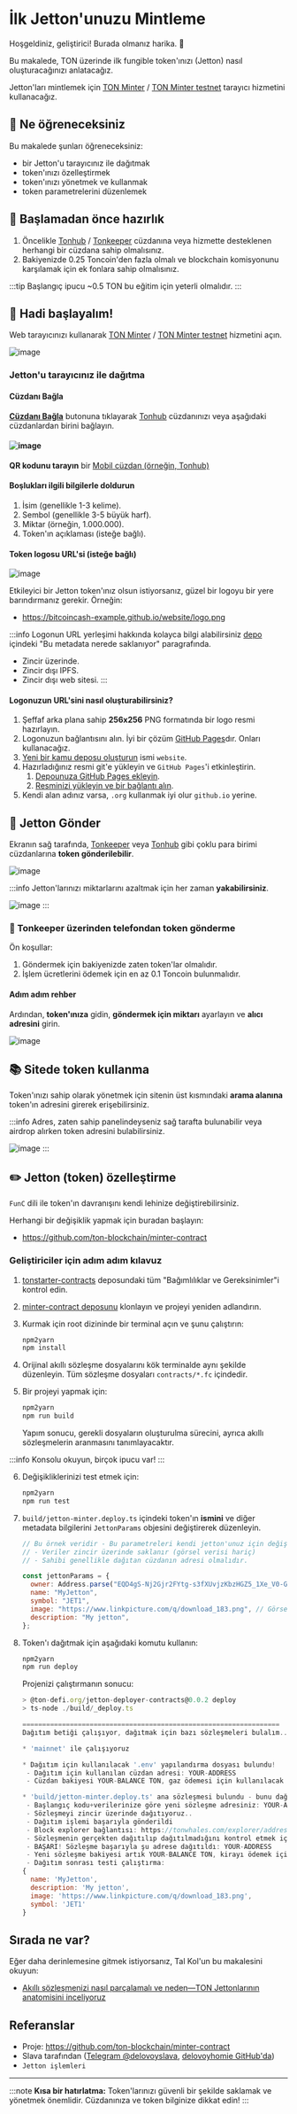 # İlk Jetton'unuzu Mintleme

Hoşgeldiniz, geliştirici! Burada olmanız harika. 👋

Bu makalede, TON üzerinde ilk fungible token'ınızı (Jetton) nasıl oluşturacağınızı anlatacağız.

Jetton'ları mintlemek için [TON Minter](https://minter.ton.org/) / [TON Minter testnet](https://minter.ton.org/?testnet=true) tarayıcı hizmetini kullanacağız.

## 📖 Ne öğreneceksiniz

Bu makalede şunları öğreneceksiniz:

- bir Jetton'u tarayıcınız ile dağıtmak
- token'ınızı özelleştirmek
- token'ınızı yönetmek ve kullanmak
- token parametrelerini düzenlemek

## 📌 Başlamadan önce hazırlık

1. Öncelikle [Tonhub](https://ton.app/wallets/tonhub-wallet) / [Tonkeeper](https://ton.app/wallets/tonkeeper) cüzdanına veya hizmette desteklenen herhangi bir cüzdana sahip olmalısınız.
2. Bakiyenizde 0.25 Toncoin'den fazla olmalı ve blockchain komisyonunu karşılamak için ek fonlara sahip olmalısınız.

:::tip Başlangıç ipucu
 ~0.5 TON bu eğitim için yeterli olmalıdır.
:::

## 🚀 Hadi başlayalım!

Web tarayıcınızı kullanarak [TON Minter](https://minter.ton.org/) / [TON Minter testnet](https://minter.ton.org/?testnet=true) hizmetini açın.

![image](../../../../images/ton/static/img/tutorials/jetton/jetton-main-page.png)

### Jetton'u tarayıcınız ile dağıtma

#### Cüzdanı Bağla

[**Cüzdanı Bağla**](https://ton.app/wallets/tonhub-wallet) butonuna tıklayarak [Tonhub](https://ton.app/wallets/tonhub-wallet) cüzdanınızı veya aşağıdaki cüzdanlardan birini bağlayın.

#### ![image](../../../../images/ton/static/img/tutorials/jetton/jetton-connect-wallet.png)

**QR kodunu tarayın** bir [Mobil cüzdan (örneğin, Tonhub)](https://ton.app/wallets/tonhub-wallet)

#### Boşlukları ilgili bilgilerle doldurun

1. İsim (genellikle 1-3 kelime).
2. Sembol (genellikle 3-5 büyük harf).
3. Miktar (örneğin, 1.000.000).
4. Token'ın açıklaması (isteğe bağlı).

#### Token logosu URL'si (isteğe bağlı)

![image](../../../../images/ton/static/img/tutorials/jetton/jetton-token-logo.png)

Etkileyici bir Jetton token'ınız olsun istiyorsanız, güzel bir logoyu bir yere barındırmanız gerekir. Örneğin:

* https://bitcoincash-example.github.io/website/logo.png

:::info
Logonun URL yerleşimi hakkında kolayca bilgi alabilirsiniz [depo](https://github.com/ton-blockchain/minter-contract#jetton-metadata-field-best-practices) içindeki "Bu metadata nerede saklanıyor" paragrafında.

* Zincir üzerinde.
* Zincir dışı IPFS.
* Zincir dışı web sitesi.
:::

#### Logonuzun URL'sini nasıl oluşturabilirsiniz?

1. Şeffaf arka plana sahip **256x256** PNG formatında bir logo resmi hazırlayın.
2. Logonuzun bağlantısını alın. İyi bir çözüm [GitHub Pages](https://pages.github.com/)dır. Onları kullanacağız.
3. [Yeni bir kamu deposu oluşturun](https://docs.github.com/en/get-started/quickstart/create-a-repo) ismi `website`.
4. Hazırladığınız resmi git'e yükleyin ve `GitHub Pages`'i etkinleştirin.
    1. [Depounuza GitHub Pages ekleyin](https://docs.github.com/en/pages/getting-started-with-github-pages/creating-a-github-pages-site).
    2. [Resminizi yükleyin ve bir bağlantı alın](https://docs.github.com/en/repositories/working-with-files/managing-files/adding-a-file-to-a-repository).
5. Kendi alan adınız varsa, `.org` kullanmak iyi olur `github.io` yerine.

## 💸 Jetton Gönder

Ekranın sağ tarafında, [Tonkeeper](https://tonkeeper.com/) veya [Tonhub](https://ton.app/wallets/tonhub-wallet) gibi çoklu para birimi cüzdanlarına **token gönderilebilir**.

![image](../../../../images/ton/static/img/tutorials/jetton/jetton-send-tokens.png)

:::info
Jetton'larınızı miktarlarını azaltmak için her zaman **yakabilirsiniz**.

![image](../../../../images/ton/static/img/tutorials/jetton/jetton-burn-tokens.png)
:::

### 📱 Tonkeeper üzerinden telefondan token gönderme

Ön koşullar:

1. Göndermek için bakiyenizde zaten token'lar olmalıdır.
2. İşlem ücretlerini ödemek için en az 0.1 Toncoin bulunmalıdır.

#### Adım adım rehber

Ardından, **token'ınıza** gidin, **göndermek için miktarı** ayarlayın ve **alıcı adresini** girin.

![image](../../../../images/ton/static/img/tutorials/jetton/jetton-send-tutorial.png)

## 📚 Sitede token kullanma

Token'ınızı sahip olarak yönetmek için sitenin üst kısmındaki **arama alanına** token'ın adresini girerek erişebilirsiniz.

:::info
Adres, zaten sahip panelindeyseniz sağ tarafta bulunabilir veya airdrop alırken token adresini bulabilirsiniz.

![image](../../../../images/ton/static/img/tutorials/jetton/jetton-wallet-address.png)
:::

## ✏️ Jetton (token) özelleştirme

`FunC` dili ile token'ın davranışını kendi lehinize değiştirebilirsiniz.

Herhangi bir değişiklik yapmak için buradan başlayın:

* https://github.com/ton-blockchain/minter-contract

### Geliştiriciler için adım adım kılavuz

1. [tonstarter-contracts](https://github.com/ton-defi-org/tonstarter-contracts) deposundaki tüm "Bağımlılıklar ve Gereksinimler"i kontrol edin.
2. [minter-contract deposunu](https://github.com/ton-blockchain/minter-contract) klonlayın ve projeyi yeniden adlandırın.
3. Kurmak için root dizininde bir terminal açın ve şunu çalıştırın:

    ```bash
    npm2yarn
    npm install
    ```

4. Orijinal akıllı sözleşme dosyalarını kök terminalde aynı şekilde düzenleyin. Tüm sözleşme dosyaları `contracts/*.fc` içindedir.

5. Bir projeyi yapmak için:

    ```bash
    npm2yarn
    npm run build
    ```
    Yapım sonucu, gerekli dosyaların oluşturulma sürecini, ayrıca akıllı sözleşmelerin aranmasını tanımlayacaktır.

:::info
Konsolu okuyun, birçok ipucu var!
:::

6. Değişikliklerinizi test etmek için:

    ```bash
    npm2yarn
    npm run test
    ```

7. `build/jetton-minter.deploy.ts` içindeki token'ın **ismini** ve diğer metadata bilgilerini `JettonParams` objesini değiştirerek düzenleyin.

    ```js
    // Bu örnek veridir - Bu parametreleri kendi jetton'unuz için değiştirin!
    // - Veriler zincir üzerinde saklanır (görsel verisi hariç)
    // - Sahibi genellikle dağıtan cüzdanın adresi olmalıdır.

    const jettonParams = {
      owner: Address.parse("EQD4gS-Nj2Gjr2FYtg-s3fXUvjzKbzHGZ5_1Xe_V0-GCp0p2"),
      name: "MyJetton",
      symbol: "JET1",
      image: "https://www.linkpicture.com/q/download_183.png", // Görsel URL
      description: "My jetton",
    };
    ```

8. Token'ı dağıtmak için aşağıdaki komutu kullanın:

    ```bash
    npm2yarn
    npm run deploy
    ```
    Projenizi çalıştırmanın sonucu:

    ```js
    > @ton-defi.org/jetton-deployer-contracts@0.0.2 deploy
    > ts-node ./build/_deploy.ts

    =================================================================
    Dağıtım betiği çalışıyor, dağıtmak için bazı sözleşmeleri bulalım..

    * 'mainnet' ile çalışıyoruz

    * Dağıtım için kullanılacak '.env' yapılandırma dosyası bulundu!
     - Dağıtım için kullanılan cüzdan adresi: YOUR-ADDRESS
     - Cüzdan bakiyesi YOUR-BALANCE TON, gaz ödemesi için kullanılacak

    * 'build/jetton-minter.deploy.ts' ana sözleşmesi bulundu - bunu dağıtalım:
     - Başlangıç kodu+verilerinize göre yeni sözleşme adresiniz: YOUR-ADDRESS
     - Sözleşmeyi zincir üzerinde dağıtıyoruz..
     - Dağıtım işlemi başarıyla gönderildi
     - Block explorer bağlantısı: https://tonwhales.com/explorer/address/YOUR-ADDRESS
     - Sözleşmenin gerçekten dağıtılıp dağıtılmadığını kontrol etmek için 20 saniyeye kadar bekleniyor..
     - BAŞARI! Sözleşme başarıyla şu adrese dağıtıldı: YOUR-ADDRESS
     - Yeni sözleşme bakiyesi artık YOUR-BALANCE TON, kirayı ödemek için yeterli olduğundan emin olun
     - Dağıtım sonrası testi çalıştırma:
    {
      name: 'MyJetton',
      description: 'My jetton',
      image: 'https://www.linkpicture.com/q/download_183.png',
      symbol: 'JET1'
    }
    ```

## Sırada ne var?

Eğer daha derinlemesine gitmek istiyorsanız, Tal Kol'un bu makalesini okuyun:  
* [Akıllı sözleşmenizi nasıl parçalamalı ve neden—TON Jettonlarının anatomisini inceliyoruz](https://blog.ton.org/how-to-shard-your-ton-smart-contract-and-why-studying-the-anatomy-of-tons-jettons)

## Referanslar

 - Proje: https://github.com/ton-blockchain/minter-contract
 - Slava tarafından ([Telegram @delovoyslava](https://t.me/delovoyslava), [delovoyhomie GitHub'da](https://github.com/delovoyhomie))
 - `Jetton işlemleri`

--- 

:::note
**Kısa bir hatırlatma:** Token'larınızı güvenli bir şekilde saklamak ve yönetmek önemlidir. Cüzdanınıza ve token bilginize dikkat edin!
:::
